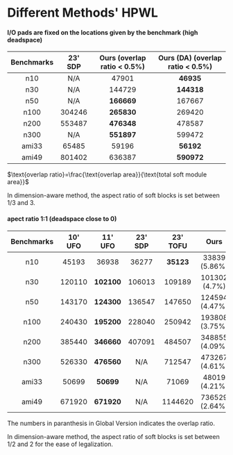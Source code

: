 # Different Methods' HPWL



#### I/O pads are fixed on the locations given by the benchmark (high deadspace)

| Benchmarks | 23' SDP | Ours (overlap ratio < 0.5%) | Ours (DA) (overlap ratio < 0.5%) |
| :--------: | :-----: | :-------------------------: | :------------------------------: |
|    n10     |   N/A   |            47901            |            **46935**             |
|    n30     |   N/A   |           144729            |            **144318**            |
|    n50     |   N/A   |         **166669**          |              167667              |
|    n100    | 304246  |         **265830**          |              269420              |
|    n200    | 553487  |         **476348**          |              478587              |
|    n300    |   N/A   |         **551897**          |              599472              |
|   ami33    |  65485  |            59196            |            **56192**             |
|   ami49    | 801402  |           636387            |            **590972**            |

$\text{overlap ratio}=\frac{\text{overlap area}}{\text{total soft module area}}$​

In dimension-aware method, the aspect ratio of soft blocks is set between 1/3 and 3.

#### apect ratio 1:1 (deadspace close to 0)

| Benchmarks | 10' UFO |  11' UFO   | 23' SDP | 23' TOFU  |      Ours      |   Ours (DA)    |
| :--------: | :-----: | :--------: | :-----: | :-------: | :------------: | :------------: |
|    n10     |  45193  |   36938    |  36277  | **35123** | 33839 (5.86%)  | 33775 (5.49%)  |
|    n30     | 120110  | **102100** | 106013  |  109189   | 101302 (4.7%)  | 98298 (4.64%)  |
|    n50     | 143170  | **124300** | 136547  |  147650   | 124594 (4.47%) | 121700 (4.50%) |
|    n100    | 240430  | **195200** | 228040  |  250942   | 193808 (3.75%) | 188263 (4.13%) |
|    n200    | 385440  | **346660** | 407091  |  484507   | 348855 (4.09%) | 340187 (4.85%) |
|    n300    | 526330  | **476560** |   N/A   |  712547   | 473267 (4.61%) | 460567 (4.66%) |
|   ami33    |  50699  | **50699**  |   N/A   |   71069   | 48019 (4.21%)  | 44287 (4.17%)  |
|   ami49    | 671920  | **671920** |   N/A   |  1144620  | 736529 (2.64%) | 682619 (4.69%) |

The numbers in paranthesis in Global Version indicates the overlap ratio.

In dimension-aware method, the aspect ratio of soft blocks is set between 1/2 and 2 for the ease of legalization.
